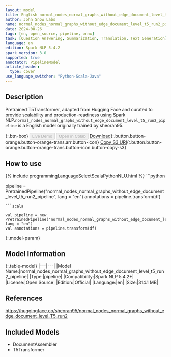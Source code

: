 ```yaml
---
layout: model
title: English normal_nodes_normal_graphs_without_edge_document_level_t5_run2_pipeline pipeline T5Transformer from sheoran95
author: John Snow Labs
name: normal_nodes_normal_graphs_without_edge_document_level_t5_run2_pipeline
date: 2024-08-26
tags: [en, open_source, pipeline, onnx]
task: [Question Answering, Summarization, Translation, Text Generation]
language: en
edition: Spark NLP 5.4.2
spark_version: 3.0
supported: true
annotator: PipelineModel
article_header:
  type: cover
use_language_switcher: "Python-Scala-Java"
---
```


## Description

Pretrained T5Transformer, adapted from Hugging Face and curated to provide scalability and production-readiness using Spark NLP.`normal_nodes_normal_graphs_without_edge_document_level_t5_run2_pipeline` is a English model originally trained by sheoran95.

{:.btn-box}
<button class="button button-orange" disabled>Live Demo</button>
<button class="button button-orange" disabled>Open in Colab</button>
[Download](https://s3.amazonaws.com/auxdata.johnsnowlabs.com/public/models/normal_nodes_normal_graphs_without_edge_document_level_t5_run2_pipeline_en_5.4.2_3.0_1724686904900.zip){:.button.button-orange.button-orange-trans.arr.button-icon}
[Copy S3 URI](s3://auxdata.johnsnowlabs.com/public/models/normal_nodes_normal_graphs_without_edge_document_level_t5_run2_pipeline_en_5.4.2_3.0_1724686904900.zip){:.button.button-orange.button-orange-trans.button-icon.button-copy-s3}

## How to use



<div class="tabs-box" markdown="1">
{% include programmingLanguageSelectScalaPythonNLU.html %}
```python

pipeline = PretrainedPipeline("normal_nodes_normal_graphs_without_edge_document_level_t5_run2_pipeline", lang = "en")
annotations =  pipeline.transform(df)   

```
```scala

val pipeline = new PretrainedPipeline("normal_nodes_normal_graphs_without_edge_document_level_t5_run2_pipeline", lang = "en")
val annotations = pipeline.transform(df)

```
</div>

{:.model-param}
## Model Information

{:.table-model}
|---|---|
|Model Name:|normal_nodes_normal_graphs_without_edge_document_level_t5_run2_pipeline|
|Type:|pipeline|
|Compatibility:|Spark NLP 5.4.2+|
|License:|Open Source|
|Edition:|Official|
|Language:|en|
|Size:|314.1 MB|

## References

https://huggingface.co/sheoran95/normal_nodes_normal_graphs_without_edge_document_level_T5_run2

## Included Models

- DocumentAssembler
- T5Transformer